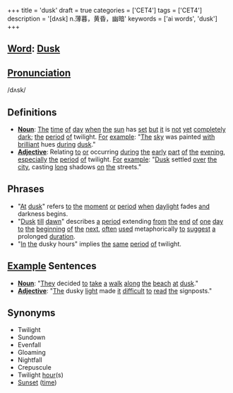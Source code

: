 +++
title = 'dusk'
draft = true
categories = ['CET4']
tags = ['CET4']
description = '[dʌsk] n.薄暮，黄昏，幽暗'
keywords = ['ai words', 'dusk']
+++

## [Word](/en/post/word/): [Dusk](/en/post/dusk/)

## [Pronunciation](/en/post/pronunciation/)
/dʌsk/

## Definitions
- **[Noun](/en/post/noun/)**: [The](/en/post/the/) [time](/en/post/time/) [of](/en/post/of/) [day](/en/post/day/) [when](/en/post/when/) [the](/en/post/the/) [sun](/en/post/sun/) has [set](/en/post/set/) [but](/en/post/but/) [it](/en/post/it/) is [not](/en/post/not/) [yet](/en/post/yet/) [completely](/en/post/completely/) [dark](/en/post/dark/); [the](/en/post/the/) [period](/en/post/period/) [of](/en/post/of/) twilight. [For](/en/post/for/) [example](/en/post/example/): "[The](/en/post/the/) [sky](/en/post/sky/) was painted [with](/en/post/with/) [brilliant](/en/post/brilliant/) hues [during](/en/post/during/) [dusk](/en/post/dusk/)."
- **[Adjective](/en/post/adjective/)**: Relating [to](/en/post/to/) [or](/en/post/or/) occurring [during](/en/post/during/) [the](/en/post/the/) [early](/en/post/early/) [part](/en/post/part/) [of](/en/post/of/) [the](/en/post/the/) [evening](/en/post/evening/), [especially](/en/post/especially/) [the](/en/post/the/) [period](/en/post/period/) [of](/en/post/of/) twilight. [For](/en/post/for/) [example](/en/post/example/): "[Dusk](/en/post/dusk/) settled [over](/en/post/over/) [the](/en/post/the/) [city](/en/post/city/), casting [long](/en/post/long/) shadows [on](/en/post/on/) [the](/en/post/the/) streets."

## Phrases
- "[At](/en/post/at/) [dusk](/en/post/dusk/)" refers [to](/en/post/to/) [the](/en/post/the/) [moment](/en/post/moment/) [or](/en/post/or/) [period](/en/post/period/) [when](/en/post/when/) [daylight](/en/post/daylight/) fades [and](/en/post/and/) darkness begins.
- "[Dusk](/en/post/dusk/) [till](/en/post/till/) [dawn](/en/post/dawn/)" describes [a](/en/post/a/) [period](/en/post/period/) extending [from](/en/post/from/) [the](/en/post/the/) [end](/en/post/end/) [of](/en/post/of/) [one](/en/post/one/) [day](/en/post/day/) [to](/en/post/to/) [the](/en/post/the/) [beginning](/en/post/beginning/) [of](/en/post/of/) [the](/en/post/the/) [next](/en/post/next/), [often](/en/post/often/) [used](/en/post/used/) metaphorically [to](/en/post/to/) [suggest](/en/post/suggest/) [a](/en/post/a/) prolonged [duration](/en/post/duration/).
- "[In](/en/post/in/) [the](/en/post/the/) dusky hours" implies [the](/en/post/the/) [same](/en/post/same/) [period](/en/post/period/) [of](/en/post/of/) twilight.

## [Example](/en/post/example/) Sentences
- **[Noun](/en/post/noun/)**: "[They](/en/post/they/) decided [to](/en/post/to/) [take](/en/post/take/) [a](/en/post/a/) [walk](/en/post/walk/) [along](/en/post/along/) [the](/en/post/the/) [beach](/en/post/beach/) [at](/en/post/at/) [dusk](/en/post/dusk/)."
- **[Adjective](/en/post/adjective/)**: "[The](/en/post/the/) dusky [light](/en/post/light/) made [it](/en/post/it/) [difficult](/en/post/difficult/) [to](/en/post/to/) [read](/en/post/read/) [the](/en/post/the/) signposts."

## Synonyms
- Twilight
- Sundown
- Evenfall
- Gloaming
- Nightfall
- Crepuscule
- Twilight [hour](/en/post/hour/)(s)
- [Sunset](/en/post/sunset/) ([time](/en/post/time/))
